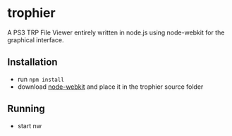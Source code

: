 # trophier

A PS3 TRP File Viewer entirely written in node.js using node-webkit for the graphical interface.

## Installation

* run `npm install`
* download [node-webkit](https://github.com/rogerwang/node-webkit) and place it in the trophier source folder

## Running

* start nw
